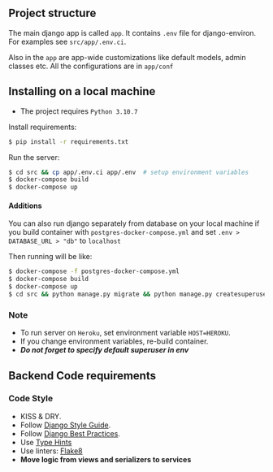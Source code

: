 ## Project structure

The main django app is called `app`. It contains `.env` file for django-environ. For examples see `src/app/.env.ci`. 

Also in the `app` are app-wide customizations like default models, admin classes etc. All the configurations are in `app/conf`

## Installing on a local machine
* The project requires `Python 3.10.7`

Install requirements:

```bash
$ pip install -r requirements.txt
```

Run the server:

```bash
$ cd src && cp app/.env.ci app/.env  # setup environment variables
$ docker-compose build
$ docker-compose up
```

#### Additions
You can also run django separately from database on your local machine 
if you build container with `postgres-docker-compose.yml` and set `.env > DATABASE_URL > "db"` to `localhost`

Then running will be like:
```bash
$ docker-compose -f postgres-docker-compose.yml
$ docker-compose build
$ docker-compose up
$ cd src && python manage.py migrate && python manage.py createsuperuser && python manage.py runserver
```

### Note
* To run server on `Heroku`, set environment variable `HOST=HEROKU`.
* If you change environment variables, re-build container.
* _**Do not forget to specify default superuser in env**_

## Backend Code requirements

### Code Style
* KISS & DRY.
* Follow [Django Style Guide](https://docs.djangoproject.com/en/dev/internals/contributing/writing-code/coding-style/#model-style).
* Follow [Django Best Practices](http://django-best-practices.readthedocs.io/en/latest/index.html).
* Use [Type Hints](https://www.python.org/dev/peps/pep-0484/)
* Use linters: [Flake8](https://pypi.python.org/pypi/flake8)
* **Move logic from views and serializers to services**
